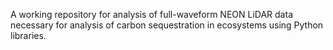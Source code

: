 A working repository for analysis of full-waveform NEON LiDAR data necessary for analysis of carbon sequestration in ecosystems using Python libraries.

